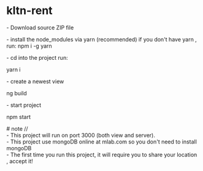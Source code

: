 # kltn-rent
<p> - Download source ZIP file <p>
<p> - install the node_modules via yarn (recommended) if you don't have yarn , run: npm i -g yarn </p>
<p> - cd into the project run: <p>
<p> yarn i</p>
<p> - create a newest view </p>
<p> ng build </p>
<p> - start project </p>
<p> npm start </p>
# note
// </br>
- This project will run on port 3000 (both view and server). </br>
- This project use mongoDB online at mlab.com so you don't need to install mongoDB </br>
- The first time you run this project, it will require you to share your location , accept it!
